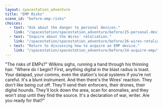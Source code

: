 ```yaml
---
layout: spacestation_adventure
title: "EMP Risks"
scene_id: "before-emp-risks"
choices:
  - text: "Ask about the danger to personal devices."
    link: "/spacestation/spacestation_adventure/before/25-personal-device-risk/"
  - text: "Inquire about the Wires' retaliation."
    link: "/spacestation/spacestation_adventure/before/26-wires-retaliation/"
  - text: "Return to discussing how to acquire an EMP device."
    link: "/spacestation/spacestation_adventure/before/24-acquire-emp/"
---
```


"The risks of EMPs?" Wilkins sighs, running a hand through his thinning hair. "Where do I begin? First, anything digital in the blast radius is toast. Your datapad, your comms, even the station's local systems if you're not careful. It's a blunt instrument. And then there's the Wires' reaction. They don't like being cut off. They'll send their enforcers, their drones, their digital hounds. They'll lock down the area, scan for anomalies, and they won't stop until they find the source. It's a declaration of war, writer. Are you ready for that?"
